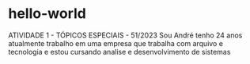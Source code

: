# hello-world
ATIVIDADE 1 - TÓPICOS ESPECIAIS - 51/2023
Sou André tenho 24 anos atualmente trabalho em uma empresa que trabalha com arquivo e tecnologia e estou cursando analise e desenvolvimento de sistemas
